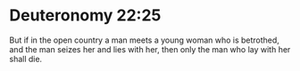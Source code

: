 # Deuteronomy 22:25

But if in the open country a man meets a young woman who is betrothed, and the man seizes her and lies with her, then only the man who lay with her shall die.

